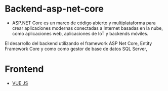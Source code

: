 # Backend-asp-net-core

- ASP.NET Core es un marco de código abierto y multiplataforma para crear aplicaciones modernas 
conectadas a Internet basadas en la nube, como aplicaciones web, aplicaciones de IoT y backends móviles.

El desarrollo del backend utilizando el framework ASP Net Core, Entity Framework Core y como como gestor de base de datos SQL Server, 

# Frontend 
- [VUE JS](https://github.com/Juanse19/Sistema-Vue.git)

